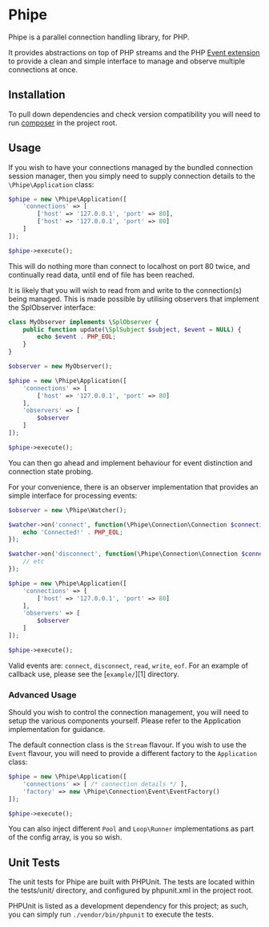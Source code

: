 # Phipe

Phipe is a parallel connection handling library, for PHP.

It provides abstractions on top of PHP streams and the PHP [Event extension](http://php.net/event) to provide a clean
and simple interface to manage and observe multiple connections at once.

## Installation

To pull down dependencies and check version compatibility you will need to run [composer](http://getcomposer.org) in
the project root.

## Usage

If you wish to have your connections managed by the bundled connection session manager, then you simply need to supply
connection details to the `\Phipe\Application` class:

```php
$phipe = new \Phipe\Application([
	'connections' => [
		['host' => '127.0.0.1', 'port' => 80],
		['host' => '127.0.0.1', 'port' => 80]
	]
]);

$phipe->execute();
```

This will do nothing more than connect to localhost on port 80 twice, and continually read data, until end of file
has been reached.

It is likely that you will wish to read from and write to the connection(s) being managed. This is made possible by
utilising observers that implement the SplObserver interface:

```php
class MyObserver implements \SplObserver {
	public function update(\SplSubject $subject, $event = NULL) {
		echo $event . PHP_EOL;
	}
}

$observer = new MyObserver();

$phipe = new \Phipe\Application([
	'connections' => [
		['host' => '127.0.0.1', 'port' => 80]
	],
	'observers' => [
		$observer
	]
]);

$phipe->execute();
```

You can then go ahead and implement behaviour for event distinction and connection state probing.

For your convenience, there is an observer implementation that provides an simple interface for processing events:

```php
$observer = new \Phipe\Watcher();

$watcher->on('connect', function(\Phipe\Connection\Connection $connection) {
	echo 'Connected!' . PHP_EOL;
});

$watcher->on('disconnect', function(\Phipe\Connection\Connection $connection) {
	// etc
});

$phipe = new \Phipe\Application([
	'connections' => [
		['host' => '127.0.0.1', 'port' => 80]
	],
	'observers' => [
		$observer
	]
]);

$phipe->execute();
```

Valid events are: `connect`, `disconnect`, `read`, `write`, `eof`. For an example of callback use, please see
the [`example/`][1] directory.

### Advanced Usage

Should you wish to control the connection management, you will need to setup the various components yourself. Please
refer to the Application implementation for guidance.

The default connection class is the `Stream` flavour. If you wish to use the `Event` flavour, you will need to provide
a different factory to the `Application` class:

```php
$phipe = new \Phipe\Application([
	'connections' => [ /* connection details */ ],
	'factory' => new \Phipe\Connection\Event\EventFactory()
]);

$phipe->execute();
```

You can also inject different `Pool` and `Loop\Runner` implementations as part of the config array, is you so wish.

## Unit Tests

The unit tests for Phipe are built with PHPUnit. The tests are located within the tests/unit/ directory, and configured by phpunit.xml in the project root.

PHPUnit is listed as a development dependency for this project; as such, you can simply run `./vendor/bin/phpunit` to execute the tests.
